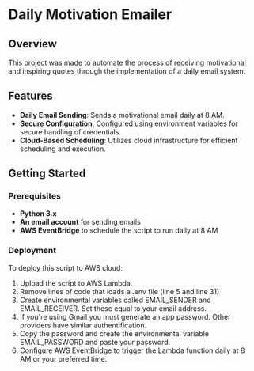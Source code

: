 # Daily Motivation Emailer

## Overview
This project was made to automate the process of receiving motivational and inspiring quotes through the implementation of a daily email system.

## Features
- **Daily Email Sending**: Sends a motivational email daily at 8 AM.
- **Secure Configuration**: Configured using environment variables for secure handling of credentials.
- **Cloud-Based Scheduling**: Utilizes cloud infrastructure for efficient scheduling and execution.

## Getting Started

### Prerequisites
- **Python 3.x**
- **An email account** for sending emails
- **AWS EventBridge** to schedule the script to run daily at 8 AM

### Deployment
To deploy this script to AWS cloud:
1. Upload the script to AWS Lambda.
2. Remove lines of code that loads a .env file (line 5 and line 31)
3. Create environmental variables called EMAIL_SENDER and EMAIL_RECEIVER. Set these equal to your email address.
4. If you're using Gmail you must generate an app password. Other providers have similar authentification.
5. Copy the password and create the environmental variable EMAIL_PASSWORD and paste your password. 
6. Configure AWS EventBridge to trigger the Lambda function daily at 8 AM or your preferred time.
